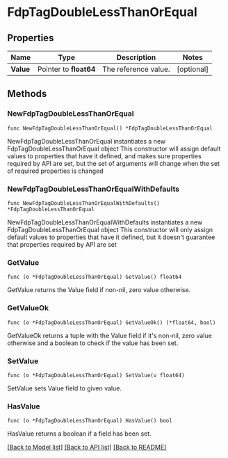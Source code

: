 # FdpTagDoubleLessThanOrEqual

## Properties

Name | Type | Description | Notes
------------ | ------------- | ------------- | -------------
**Value** | Pointer to **float64** | The reference value. | [optional] 

## Methods

### NewFdpTagDoubleLessThanOrEqual

`func NewFdpTagDoubleLessThanOrEqual() *FdpTagDoubleLessThanOrEqual`

NewFdpTagDoubleLessThanOrEqual instantiates a new FdpTagDoubleLessThanOrEqual object
This constructor will assign default values to properties that have it defined,
and makes sure properties required by API are set, but the set of arguments
will change when the set of required properties is changed

### NewFdpTagDoubleLessThanOrEqualWithDefaults

`func NewFdpTagDoubleLessThanOrEqualWithDefaults() *FdpTagDoubleLessThanOrEqual`

NewFdpTagDoubleLessThanOrEqualWithDefaults instantiates a new FdpTagDoubleLessThanOrEqual object
This constructor will only assign default values to properties that have it defined,
but it doesn't guarantee that properties required by API are set

### GetValue

`func (o *FdpTagDoubleLessThanOrEqual) GetValue() float64`

GetValue returns the Value field if non-nil, zero value otherwise.

### GetValueOk

`func (o *FdpTagDoubleLessThanOrEqual) GetValueOk() (*float64, bool)`

GetValueOk returns a tuple with the Value field if it's non-nil, zero value otherwise
and a boolean to check if the value has been set.

### SetValue

`func (o *FdpTagDoubleLessThanOrEqual) SetValue(v float64)`

SetValue sets Value field to given value.

### HasValue

`func (o *FdpTagDoubleLessThanOrEqual) HasValue() bool`

HasValue returns a boolean if a field has been set.


[[Back to Model list]](../README.md#documentation-for-models) [[Back to API list]](../README.md#documentation-for-api-endpoints) [[Back to README]](../README.md)


